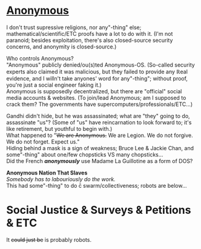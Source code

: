 # [Anonymous](https://en.wikipedia.org/wiki/Anonymous_(group))

I don't trust supressive religions, nor any"-thing" else; mathematical/scientific/ETC proofs have a lot to do with it. (I'm not paranoid; besides exploitation, there's also closed-source security concerns, and anonymity is closed-source.)

Who controls Anonymous?
<br>"Anonymous" publicly denied/ou(s)ted Anonymous-OS. (So-called security experts also claimed it was malicious, but they failed to provide any ℝeal evidence, and I willn't take anyones' word for any"-thing"; without proof, you're just a social engineer faking it.)
<br>Anonymous is supposedly decentralized, but there are "official" social media accounts & websites. (To join/lead Anonymous; am I supposed to crack them? The governments have supercomputers/professionals/ETC...)

Gandhi didn't hide, but he was assassinated; what are "they" going to do, assassinate "us"? (Some of "us" have reincarnation to look forward to; it's like retirement, but youthful to begin with.)
<br>What happened to  "~~We are Anonymous.~~ We are Legion. We do not forgive. We do not forget. Expect us."
<br>Hiding behind a mask is a sign of weakness; Bruce Lee & Jackie Chan, and some"-thing" about one/few chopsticks VS many chopsticks...
<br>Did the French ***anonymously*** use Madame La Guillotine as a form of DOS?

**Anonymous Nation That Slaves**
<br>*Somebody has to labouriously do the work.*
<br>This had some"-thing" to do c̄ swarm/collectiveness; robots are below... 

# Social Justice & Surveys & Petitions & ETC
It ~~could just be~~ is probably robots.
